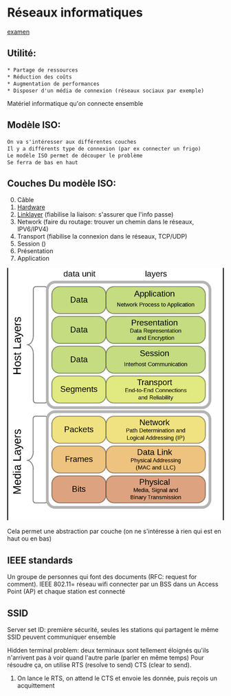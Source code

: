 Réseaux informatiques
======================

[examen](examen)

## Utilité:
	* Partage de ressources
	* Réduction des coûts
	* Augmentation de performances
	* Disposer d'un média de connexion (réseaux sociaux par exemple)

Matériel informatique qu'on connecte ensemble

## Modèle ISO:
	On va s'intéresser aux différentes couches
	Il y a différents type de connexion (par ex connecter un frigo)
	Le modèle ISO permet de découper le problème
	Se ferra de bas en haut
	
## Couches Du modèle ISO:
0. Câble
1. [Hardware](Hardware)
2. [Linklayer](Linklayer) (fiabilise la liaison: s'assurer que l'info passe)
3. Network (faire du routage: trouver un chemin dans le réseaux, IPV6/IPV4)
4. Transport (fiabilise la connexion dans le réseaux, TCP/UDP)
5. Session ()
6. Présentation
7. Application

![ISO](../images/ISO.png)

Cela permet une abstraction par couche (on ne s'intéresse à rien qui est en haut ou en bas)

## IEEE standards
Un groupe de personnes qui font des documents (RFC: request for comment).
IEEE 802.11= réseau wifi connecter par un BSS dans un Access Point (AP) et chaque station est connecté

## SSID
Server set ID: première sécurité, seules les stations qui partagent le même SSID peuvent communiquer ensemble

Hidden terminal problem: deux terminaux sont tellement éloignés qu'ils n'arrivent pas à voir quand l'autre parle (parler en même temps)
Pour résoudre ça, on utilise RTS (resolve to send) CTS (clear to send).
1. On lance le RTS, on attend le CTS et envoie les donnée, puis reçois un acquittement 

